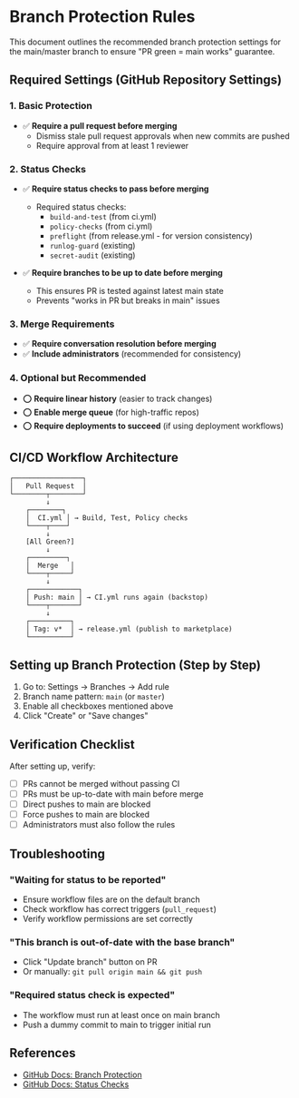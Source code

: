 # Branch Protection Rules

This document outlines the recommended branch protection settings for the main/master branch to ensure "PR green = main works" guarantee.

## Required Settings (GitHub Repository Settings)

### 1. Basic Protection
- ✅ **Require a pull request before merging**
  - Dismiss stale pull request approvals when new commits are pushed
  - Require approval from at least 1 reviewer

### 2. Status Checks
- ✅ **Require status checks to pass before merging**
  - Required status checks:
    - `build-and-test` (from ci.yml)
    - `policy-checks` (from ci.yml)
    - `preflight` (from release.yml - for version consistency)
    - `runlog-guard` (existing)
    - `secret-audit` (existing)
    
- ✅ **Require branches to be up to date before merging**
  - This ensures PR is tested against latest main state
  - Prevents "works in PR but breaks in main" issues

### 3. Merge Requirements
- ✅ **Require conversation resolution before merging**
- ✅ **Include administrators** (recommended for consistency)

### 4. Optional but Recommended
- ⭕ **Require linear history** (easier to track changes)
- ⭕ **Enable merge queue** (for high-traffic repos)
- ⭕ **Require deployments to succeed** (if using deployment workflows)

## CI/CD Workflow Architecture

```
┌─────────────────┐
│   Pull Request  │
└────────┬────────┘
         ↓
    ┌────────┐
    │  CI.yml │ → Build, Test, Policy checks
    └────┬────┘
         ↓
    [All Green?]
         ↓
    ┌─────────┐
    │  Merge   │
    └────┬─────┘
         ↓
    ┌────────────┐
    │ Push: main │ → CI.yml runs again (backstop)
    └────┬───────┘
         ↓
    ┌──────────┐
    │ Tag: v*  │ → release.yml (publish to marketplace)
    └──────────┘
```

## Setting up Branch Protection (Step by Step)

1. Go to: Settings → Branches → Add rule
2. Branch name pattern: `main` (or `master`)
3. Enable all checkboxes mentioned above
4. Click "Create" or "Save changes"

## Verification Checklist

After setting up, verify:
- [ ] PRs cannot be merged without passing CI
- [ ] PRs must be up-to-date with main before merge
- [ ] Direct pushes to main are blocked
- [ ] Force pushes to main are blocked
- [ ] Administrators must also follow the rules

## Troubleshooting

### "Waiting for status to be reported"
- Ensure workflow files are on the default branch
- Check workflow has correct triggers (`pull_request`)
- Verify workflow permissions are set correctly

### "This branch is out-of-date with the base branch"
- Click "Update branch" button on PR
- Or manually: `git pull origin main && git push`

### "Required status check is expected"
- The workflow must run at least once on main branch
- Push a dummy commit to main to trigger initial run

## References
- [GitHub Docs: Branch Protection](https://docs.github.com/en/repositories/configuring-branches-and-merges-in-your-repository/managing-protected-branches/about-protected-branches)
- [GitHub Docs: Status Checks](https://docs.github.com/en/pull-requests/collaborating-with-pull-requests/collaborating-on-repositories-with-code-quality-features/about-status-checks)